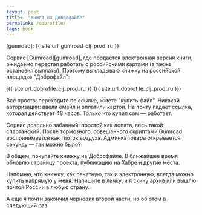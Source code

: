 ```yaml
---
layout: post
title:  "Книга на Доброфайле"
permalink: /dobrofile/
tags: book
---
```


[gumroad]: {{ site.url_gumroad_clj_prod_ru }}

Сервис [Gumroad][gumroad], где продается электронная версия книги, ожидаемо перестал работать с российскими картами (а также остановил выплаты). Поэтому выкладываю книжку на российской площадке "Доброфайл":

[{{ site.url_dobrofile_clj_prod_ru }}]({{ site.url_dobrofile_clj_prod_ru }})

Все просто: переходите по ссылке, жмете "купить файл". Никакой авторизации: ввели емейл и оплатили картой. На почту падает ссылка, которая действует 48 часов. Только что купил сам — работает.

Сервис довольно забавный: простой как лопата, весь такой спартанский. После тормозного, обвешанного скриптами Gumroad воспринимается как глоток воздуха. Админка товара открывается секунду — так можно было?

В общем, покупайте книжку на Доброфайле. В ближайшее время обновлю страницу проекта, публикацию на Хабре и другие места.

Напомню, что книжку, как печатную, так и электронную, всегда можно купить напрямую у меня. Напишите в личку, и я скину архив или вышлю почтой России в любую страну.

А еще я почти закончил черновик второй части, но об этом в следующий раз.
